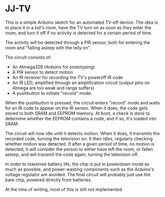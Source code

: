 JJ-TV
=====

This is a simple Arduino sketch for an automated TV-off device. The idea is to
place it in a kid's room, have the TV turn on as soon as they enter the room,
and turn it off if no activity is detected for a certain period of time.

The activity will be detected through a PIR sensor, both for entering the room
and "falling asleep with the telly on".

The circuit consists of:

* An Atmega328 (Arduino for prototyping)
* A PIR sensor to detect motion
* An IR receiver for recording the TV's poweroff IR code
* An IR LED, amplified through an amplification circuit (output pins on Atmega
  are too weak and range suffers)
* A pushbutton to initiate "record" mode.

When the pushbutton is pressed, the circuit enters "record" mode and waits for
an IR code to appear on the IR sensor. When it does, the code gets stored to
both SRAM and EEPROM memory. At boot, a check is done to determine whether the
EEPROM contains a code, and if so, it's loaded into SRAM.

The circuit will now idle until it detects motion. When it does, it transmits
the recorded code, turning the television on. It then idles, regularly checking
whether motion was detected. If after a given period of time, no motion is
detected, it will consider the person to either have left the room, or fallen
asleep, and will transmit the code again, turning the television off.

In order to maximise battery life, the chip is put in powerdown mode as much as
possible, and power-wasting components such as the Arduino's voltage regulator
are avoided. The final circuit will probably just use the bare chip, powered
directly from batteries.

At the time of writing, most of this is still not implemented.
